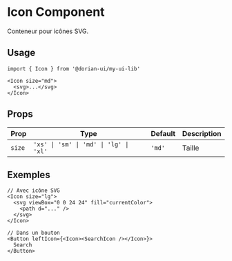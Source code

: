 # Icon Component

Conteneur pour icônes SVG.

## Usage

```tsx
import { Icon } from '@dorian-ui/my-ui-lib'

<Icon size="md">
  <svg>...</svg>
</Icon>
```

## Props

| Prop | Type | Default | Description |
|------|------|---------|-------------|
| `size` | `'xs' \| 'sm' \| 'md' \| 'lg' \| 'xl'` | `'md'` | Taille |

## Exemples

```tsx
// Avec icône SVG
<Icon size="lg">
  <svg viewBox="0 0 24 24" fill="currentColor">
    <path d="..." />
  </svg>
</Icon>

// Dans un bouton
<Button leftIcon={<Icon><SearchIcon /></Icon>}>
  Search
</Button>
```
